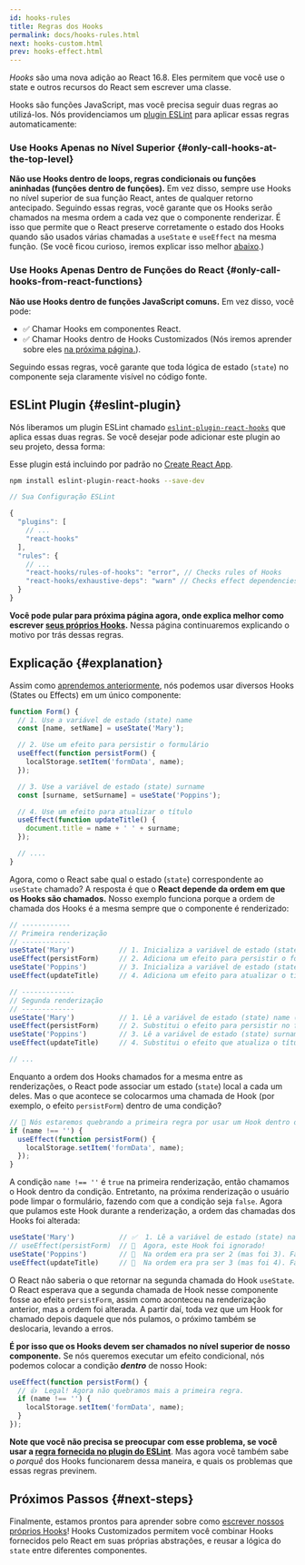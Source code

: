 ```yaml
---
id: hooks-rules
title: Regras dos Hooks
permalink: docs/hooks-rules.html
next: hooks-custom.html
prev: hooks-effect.html
---
```


_Hooks_ são uma nova adição ao React 16.8. Eles permitem que você use o state e outros recursos do React sem escrever uma classe.

Hooks são funções JavaScript, mas você precisa seguir duas regras ao utilizá-los. Nós providenciamos um [plugin ESLint](https://www.npmjs.com/package/eslint-plugin-react-hooks) para aplicar essas regras automaticamente:

### Use Hooks Apenas no Nível Superior {#only-call-hooks-at-the-top-level}

**Não use Hooks dentro de loops, regras condicionais ou funções aninhadas (funções dentro de funções).** Em vez disso, sempre use Hooks no nível superior de sua função React, antes de qualquer retorno antecipado. Seguindo essas regras, você garante que os Hooks serão chamados na mesma ordem a cada vez que o componente renderizar. É isso que permite que o React preserve corretamente o estado dos Hooks quando são usados várias chamadas a `useState` e `useEffect` na mesma função. (Se você ficou curioso, iremos explicar isso melhor [abaixo](#explanation).)

### Use Hooks Apenas Dentro de Funções do React {#only-call-hooks-from-react-functions}

**Não use Hooks dentro de funções JavaScript comuns.** Em vez disso, você pode:

* ✅  Chamar Hooks em componentes React.
* ✅  Chamar Hooks dentro de Hooks Customizados (Nós iremos aprender sobre eles [na próxima página.](/docs/hooks-custom.html)).

Seguindo essas regras, você garante que toda lógica de estado (`state`) no componente seja claramente visível no código fonte.

## ESLint Plugin {#eslint-plugin}

Nós liberamos um plugin ESLint chamado [`eslint-plugin-react-hooks`](https://www.npmjs.com/package/eslint-plugin-react-hooks) que aplica essas duas regras. Se você desejar pode adicionar este plugin ao seu projeto, dessa forma:

Esse plugin está incluindo por padrão no [Create React App](/docs/create-a-new-react-app.html#create-react-app).

```bash
npm install eslint-plugin-react-hooks --save-dev
```

```js
// Sua Configuração ESLint

{
  "plugins": [
    // ...
    "react-hooks"
  ],
  "rules": {
    // ...
    "react-hooks/rules-of-hooks": "error", // Checks rules of Hooks
    "react-hooks/exhaustive-deps": "warn" // Checks effect dependencies
  }
}
```

**Você pode pular para próxima página agora, onde explica melhor como escrever [seus próprios Hooks](/docs/hooks-custom.html).** Nessa página continuaremos explicando o motivo por trás dessas regras.

## Explicação {#explanation}

Assim como [aprendemos anteriormente](/docs/hooks-state.html#tip-using-multiple-state-variables), nós podemos usar diversos Hooks (States ou Effects) em um único componente:

```js
function Form() {
  // 1. Use a variável de estado (state) name
  const [name, setName] = useState('Mary');

  // 2. Use um efeito para persistir o formulário
  useEffect(function persistForm() {
    localStorage.setItem('formData', name);
  });

  // 3. Use a variável de estado (state) surname
  const [surname, setSurname] = useState('Poppins');

  // 4. Use um efeito para atualizar o título
  useEffect(function updateTitle() {
    document.title = name + ' ' + surname;
  });

  // ....
}
```

Agora, como o React sabe qual o estado (`state`) correspondente ao `useState` chamado? A resposta é que o **React depende da ordem em que os Hooks são chamados.** Nosso exemplo funciona porque a ordem de chamada dos Hooks é a mesma sempre que o componente é renderizado:

```js
// ------------
// Primeira renderização
// ------------
useState('Mary')           // 1. Inicializa a variável de estado (state) name com 'Mary'
useEffect(persistForm)     // 2. Adiciona um efeito para persistir o formulário
useState('Poppins')        // 3. Inicializa a variável de estado (state) surname com 'Poppins'
useEffect(updateTitle)     // 4. Adiciona um efeito para atualizar o título

// -------------
// Segunda renderização
// -------------
useState('Mary')           // 1. Lê a variável de estado (state) name (argumento ignorado)
useEffect(persistForm)     // 2. Substitui o efeito para persistir no formulário
useState('Poppins')        // 3. Lê a variável de estado (state) surname (argumento ignorado)
useEffect(updateTitle)     // 4. Substitui o efeito que atualiza o título

// ...
```

Enquanto a ordem dos Hooks chamados for a mesma entre as renderizações, o React pode associar um estado (`state`) local a cada um deles. Mas o que acontece se colocarmos uma chamada de Hook (por exemplo, o efeito `persistForm`) dentro de uma condição?

```js
// 🔴 Nós estaremos quebrando a primeira regra por usar um Hook dentro de uma condição
if (name !== '') {
  useEffect(function persistForm() {
    localStorage.setItem('formData', name);
  });
}
```

A condição `name !== ''` é `true` na primeira renderização, então chamamos o Hook dentro da condição. Entretanto, na próxima renderização o usuário pode limpar o formulário, fazendo com que a condição seja `false`. Agora que pulamos este Hook durante a renderização, a ordem das chamadas dos Hooks foi alterada:

```js
useState('Mary')           // ✅  1. Lê a variável de estado (state) name (argumento é ignorado)
// useEffect(persistForm)  // 🔴  Agora, este Hook foi ignorado!
useState('Poppins')        // 🔴  Na ordem era pra ser 2 (mas foi 3). Falha ao ler a variável de estado (state) surname
useEffect(updateTitle)     // 🔴  Na ordem era pra ser 3 (mas foi 4). Falha ao substituir o efeito
```

O React não saberia o que retornar na segunda chamada do Hook `useState`. O React esperava que a segunda chamada de Hook nesse componente fosse ao efeito `persistForm`, assim como aconteceu na renderização anterior, mas a ordem foi alterada. A partir daí, toda vez que um Hook for chamado depois daquele que nós pulamos, o próximo também se deslocaria, levando a erros.

**É por isso que os Hooks devem ser chamados no nível superior de nosso componente.** Se nós queremos executar um efeito condicional, nós podemos colocar a condição _**dentro**_ de nosso Hook:

```js
useEffect(function persistForm() {
  // 👍  Legal! Agora não quebramos mais a primeira regra.
  if (name !== '') {
    localStorage.setItem('formData', name);
  }
});
```

**Note que você não precisa se preocupar com esse problema, se você usar a [regra fornecida no plugin do ESLint](https://www.npmjs.com/package/eslint-plugin-react-hooks)**. Mas agora você também sabe o *porquê* dos Hooks funcionarem dessa maneira, e quais os problemas que essas regras previnem.

## Próximos Passos {#next-steps}

Finalmente, estamos prontos para aprender sobre como [escrever nossos próprios Hooks](/docs/hooks-custom.html)! Hooks Customizados permitem você combinar Hooks fornecidos pelo React em suas próprias abstrações, e reusar a lógica do `state` entre diferentes componentes.
